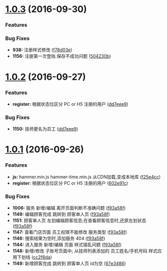 <a name="1.0.3"></a>
# [1.0.3](https://github.com/thzhishu/angular2-webpack-starter-master-h5) (2016-09-30)

### Features

### Bug Fixes
* **938:** 注册样式修改 ([f78d03e](https://github.com/thzhishu/angular2-webpack-starter-master-h5/commit/f78d03e))
* **1156:** 注册第一次登陆.保存不成功问题 ([504230b](https://github.com/thzhishu/angular2-webpack-starter-master-h5/commit/504230b))


<a name="1.0.2"></a>
# [1.0.2](https://github.com/thzhishu/angular2-webpack-starter-master-h5) (2016-09-27)

### Features
* **register:** 根据状态位区分 PC or H5 注册的用户 ([dd7eee9](https://github.com/thzhishu/angular2-webpack-starter-master-h5/commit/dd7eee9))


### Bug Fixes
* **1150:** 技师更名为员工 ([dd7eee9](https://github.com/thzhishu/angular2-webpack-starter-master-h5/commit/dd7eee9))

<a name="1.0.1"></a>
# [1.0.1](https://github.com/thzhishu/angular2-webpack-starter-master-h5) (2016-09-26)


### Features
* **js:** hammer.min.js hammer-time.min.js 从CDN加载,变成本地库 ([f25e4cc](https://github.com/thzhishu/angular2-webpack-starter-master-h5/commit/f25e4cc))
* **register:** 根据状态位区分 PC or H5 注册的用户 ([602e91c](https://github.com/thzhishu/angular2-webpack-starter-master-h5/commit/602e91c))


### Bug Fixes
* **1006:** 服务 新增/编辑 离开页面判断不准确问题 ([f93a58f](https://github.com/thzhishu/angular2-webpack-starter-master-h5/commit/f93a58f))
* **1149:** 编辑顾客完成 跳转到 顾客单人页 ([f93a58f](https://github.com/thzhishu/angular2-webpack-starter-master-h5/commit/f93a58f))
* **1151:** 顾客单人页 左划编辑顾客信息;在查看顾客信息时,还原左划状态  ([f93a58f](https://github.com/thzhishu/angular2-webpack-starter-master-h5/commit/f93a58f))
* **1147:** 查看门店页面 员工权限不能修改 服务类型 ([f93a58f](https://github.com/thzhishu/angular2-webpack-starter-master-h5/commit/f93a58f))
* **1146:** 搜索结果为空时,添加服务 404 ([f93a58f](https://github.com/thzhishu/angular2-webpack-starter-master-h5/commit/f93a58f))
* **1144:** 进入服务 新增/编辑 页面 样式错乱问题 ([f93a58f](https://github.com/thzhishu/angular2-webpack-starter-master-h5/commit/f93a58f))
* **1148:** 新增/修改 子账号页面中; 从技师列表添加的 员工姓名/手机号码 样式应用下划线 ([cc2f8da](https://github.com/thzhishu/angular2-webpack-starter-master-h5/commit/f93a58f))
* **1149:** 新增顾客完成 跳转到 顾客单人页 id为空 ([67e3486](https://github.com/thzhishu/angular2-webpack-starter-master-h5/commit/67e3486))
